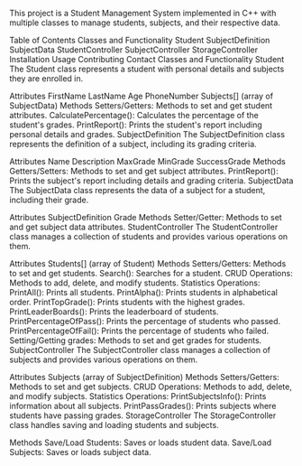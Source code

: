 This project is a Student Management System implemented in C++ with multiple classes to manage students, subjects, and their respective data.

Table of Contents
Classes and Functionality
Student
SubjectDefinition
SubjectData
StudentController
SubjectController
StorageController
Installation
Usage
Contributing
Contact
Classes and Functionality
Student
The Student class represents a student with personal details and subjects they are enrolled in.

Attributes
FirstName
LastName
Age
PhoneNumber
Subjects[] (array of SubjectData)
Methods
Setters/Getters: Methods to set and get student attributes.
CalculatePercentage(): Calculates the percentage of the student's grades.
PrintReport(): Prints the student's report including personal details and grades.
SubjectDefinition
The SubjectDefinition class represents the definition of a subject, including its grading criteria.

Attributes
Name
Description
MaxGrade
MinGrade
SuccessGrade
Methods
Getters/Setters: Methods to set and get subject attributes.
PrintReport(): Prints the subject's report including details and grading criteria.
SubjectData
The SubjectData class represents the data of a subject for a student, including their grade.

Attributes
SubjectDefinition
Grade
Methods
Setter/Getter: Methods to set and get subject data attributes.
StudentController
The StudentController class manages a collection of students and provides various operations on them.

Attributes
Students[] (array of Student)
Methods
Setters/Getters: Methods to set and get students.
Search(): Searches for a student.
CRUD Operations: Methods to add, delete, and modify students.
Statistics Operations:
PrintAll(): Prints all students.
PrintAlpha(): Prints students in alphabetical order.
PrintTopGrade(): Prints students with the highest grades.
PrintLeaderBoards(): Prints the leaderboard of students.
PrintPercentageOfPass(): Prints the percentage of students who passed.
PrintPercentageOfFail(): Prints the percentage of students who failed.
Setting/Getting grades: Methods to set and get grades for students.
SubjectController
The SubjectController class manages a collection of subjects and provides various operations on them.

Attributes
Subjects (array of SubjectDefinition)
Methods
Setters/Getters: Methods to set and get subjects.
CRUD Operations: Methods to add, delete, and modify subjects.
Statistics Operations:
PrintSubjectsInfo(): Prints information about all subjects.
PrintPassGrades(): Prints subjects where students have passing grades.
StorageController
The StorageController class handles saving and loading students and subjects.

Methods
Save/Load Students: Saves or loads student data.
Save/Load Subjects: Saves or loads subject data.
